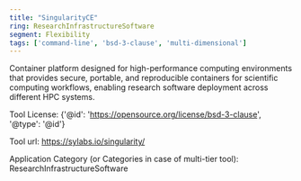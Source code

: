 ```yaml
---
title: "SingularityCE"
ring: ResearchInfrastructureSoftware
segment: Flexibility
tags: ['command-line', 'bsd-3-clause', 'multi-dimensional']
---
```

Container platform designed for high-performance computing environments that provides secure, portable, and reproducible containers for scientific computing workflows, enabling research software deployment across different HPC systems.

Tool License: {'@id': 'https://opensource.org/license/bsd-3-clause', '@type': '@id'}

Tool url: https://sylabs.io/singularity/

Application Category (or Categories in case of multi-tier tool): ResearchInfrastructureSoftware

